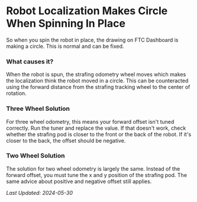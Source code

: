 # Robot Localization Makes Circle When Spinning In Place

So when you spin the robot in place, the drawing on FTC Dashboard is making a circle. 
This is normal and can be fixed.

### What causes it?
When the robot is spun, the strafing odometry wheel moves which makes the localization think the robot moved in a circle. 
This can be counteracted using the forward distance from the strafing tracking wheel to the center of rotation.

### Three Wheel Solution
For three wheel odometry, this means your forward offset isn't tuned correctly. 
Run the tuner and replace the value. 
If that doesn't work, check whether the strafing pod is closer to the front or the back of the robot. 
If it's closer to the back, the offset should be negative.

### Two Wheel Solution
The solution for two wheel odometry is largely the same. 
Instead of the forward offset, you must tune the x and y position of the strafing pod. 
The same advice about positive and negative offset still applies.

*Last Updated: 2024-05-30*